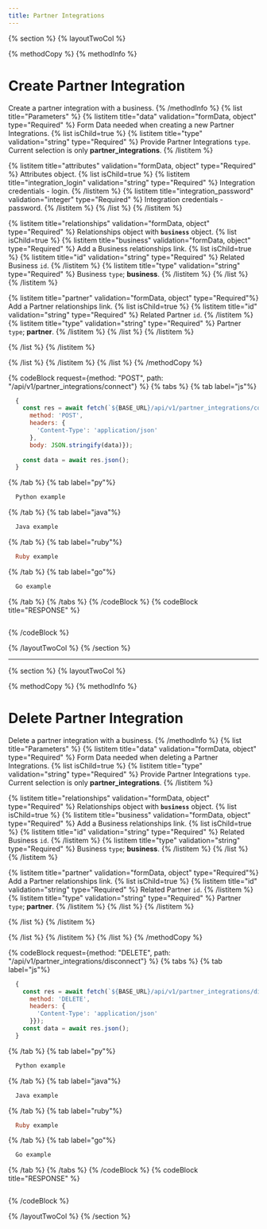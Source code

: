 ```yaml
---
title: Partner Integrations
---
```

{% section %}
{% layoutTwoCol %}

{% methodCopy %}
{% methodInfo %}
  # Create Partner Integration
  Create a partner integration with a business.
{% /methodInfo %}
{% list title="Parameters" %}
  {% listitem title="data" validation="formData, object" type="Required" %}
  Form Data needed when creating a new Partner Integrations.
  {% list isChild=true %}
  {% listitem title="type" validation="string" type="Required" %}
  Provide Partner Integrations `type`. Current selection is only **partner_integrations**.
  {% /listitem %}

  {% listitem title="attributes" validation="formData, object" type="Required" %}
  Attributes object.
  {% list isChild=true %}
  {% listitem title="integration_login" validation="string" type="Required" %}
  Integration credentials - login.
  {% /listitem %}
  {% listitem title="integration_password" validation="integer" type="Required" %}
  Integration credentials - password.
  {% /listitem %}
  {% /list %}
  {% /listitem %}
  
  {% listitem title="relationships" validation="formData, object" type="Required" %}
  Relationships object with **`business`** object.
  {% list isChild=true %}
  {% listitem title="business" validation="formData, object" type="Required" %}
  Add a Business relationships link.
  {% list isChild=true %}
  {% listitem title="id" validation="string" type="Required" %}
  Related Business `id`.
  {% /listitem %}
  {% listitem title="type" validation="string" type="Required" %}
  Business `type`; **business**.
  {% /listitem %}
  {% /list %}
  {% /listitem %}

  {% listitem title="partner" validation="formData, object" type="Required"%}
  Add a Partner relationships link.
  {% list isChild=true %}
  {% listitem title="id" validation="string" type="Required" %}
  Related Partner `id`.
  {% /listitem %}
  {% listitem title="type" validation="string" type="Required" %}
  Partner `type`; **partner**.
  {% /listitem %}
  {% /list %}
  {% /listitem %}

  {% /list %}
  {% /listitem %}
  
  {% /list %}
  {% /listitem %}
{% /list %}
{% /methodCopy %}

{% codeBlock request={method: "POST", path: "/api/v1/partner_integrations/connect"} %}
{% tabs %}
  {% tab label="js"%}
  ```js
    {
      const res = await fetch(`${BASE_URL}/api/v1/partner_integrations/connect`, {
        method: 'POST',
        headers: {
          'Content-Type': 'application/json'
        },
        body: JSON.stringify(data)});
        
      const data = await res.json();
    }
  ```
  {% /tab %}
  {% tab label="py"%}
  ```py
    Python example
  ```
  {% /tab %}
  {% tab label="java"%}
  ```java
    Java example
  ```
  {% /tab %}
  {% tab label="ruby"%}
  ```ruby
    Ruby example
  ```
  {% /tab %}
  {% tab label="go"%}
  ```go
    Go example
  ```
  {% /tab %}
{% /tabs %}
{% /codeBlock %}
{% codeBlock title="RESPONSE" %}
  ```json
  ```
{% /codeBlock %}  

{% /layoutTwoCol %}
{% /section %}

- - -

{% section %}
{% layoutTwoCol %}

{% methodCopy %}
{% methodInfo %}
  # Delete Partner Integration
 Delete a partner integration with a business.
{% /methodInfo %}
{% list title="Parameters" %}
  {% listitem title="data" validation="formData, object" type="Required" %}
  Form Data needed when deleting a Partner Integrations.
  {% list isChild=true %}
  {% listitem title="type" validation="string" type="Required" %}
  Provide Partner Integrations `type`. Current selection is only **partner_integrations**.
  {% /listitem %}
  
  {% listitem title="relationships" validation="formData, object" type="Required" %}
  Relationships object with **`business`** object.
  {% list isChild=true %}
  {% listitem title="business" validation="formData, object" type="Required" %}
  Add a Business relationships link.
  {% list isChild=true %}
  {% listitem title="id" validation="string" type="Required" %}
  Related Business `id`.
  {% /listitem %}
  {% listitem title="type" validation="string" type="Required" %}
  Business `type`; **business**.
  {% /listitem %}
  {% /list %}
  {% /listitem %}

  {% listitem title="partner" validation="formData, object" type="Required"%}
  Add a Partner relationships link.
  {% list isChild=true %}
  {% listitem title="id" validation="string" type="Required" %}
  Related Partner `id`.
  {% /listitem %}
  {% listitem title="type" validation="string" type="Required" %}
  Partner `type`; **partner**.
  {% /listitem %}
  {% /list %}
  {% /listitem %}

  {% /list %}
  {% /listitem %}
  
  {% /list %}
  {% /listitem %}
{% /list %}
{% /methodCopy %}

{% codeBlock request={method: "DELETE", path: "/api/v1/partner_integrations/disconnect"} %}
{% tabs %}
  {% tab label="js"%}
  ```js
    {
      const res = await fetch(`${BASE_URL}/api/v1/partner_integrations/disconnect`, {
        method: 'DELETE',
        headers: {
          'Content-Type': 'application/json'
        }});
      const data = await res.json();
    }
  ```
  {% /tab %}
  {% tab label="py"%}
  ```py
    Python example
  ```
  {% /tab %}
  {% tab label="java"%}
  ```java
    Java example
  ```
  {% /tab %}
  {% tab label="ruby"%}
  ```ruby
    Ruby example
  ```
  {% /tab %}
  {% tab label="go"%}
  ```go
    Go example
  ```
  {% /tab %}
{% /tabs %}
{% /codeBlock %}
{% codeBlock title="RESPONSE" %}
  ```json
  ```
{% /codeBlock %}

{% /layoutTwoCol %}
{% /section %}